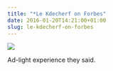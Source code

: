 ```yaml
---
title: "*Le Kdecherf on Forbes"
date: 2016-01-20T14:21:00+01:00
slug: le-kdecherf-on-forbes
---
```



![]({attach}forbes.png)

Ad-light experience they said.
